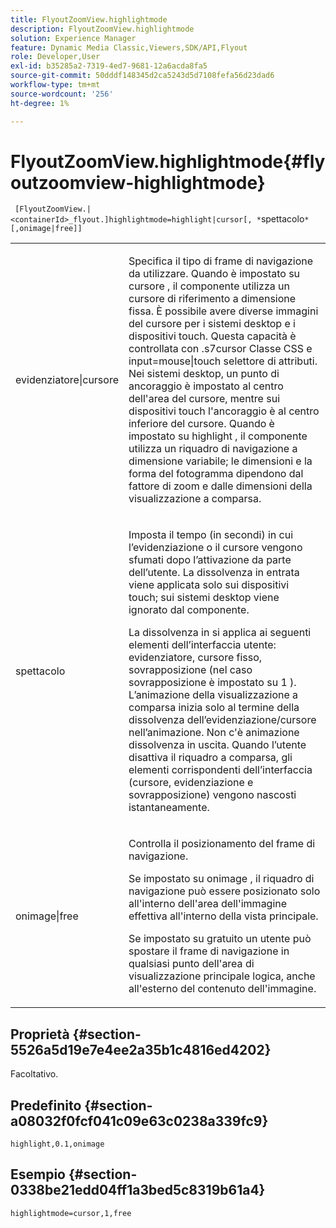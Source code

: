 ```yaml
---
title: FlyoutZoomView.highlightmode
description: FlyoutZoomView.highlightmode
solution: Experience Manager
feature: Dynamic Media Classic,Viewers,SDK/API,Flyout
role: Developer,User
exl-id: b35285a2-7319-4ed7-9681-12a6acda8fa5
source-git-commit: 50dddf148345d2ca5243d5d7108fefa56d23dad6
workflow-type: tm+mt
source-wordcount: '256'
ht-degree: 1%

---
```


# FlyoutZoomView.highlightmode{#flyoutzoomview-highlightmode}

` [FlyoutZoomView.|<containerId>_flyout.]highlightmode=highlight|cursor[, *`spettacolo`*[,onimage|free]]`

<table id="table_C6F4C663099F40698874731590A22924"> 
 <tbody> 
  <tr> 
   <td colname="col1"> <p> <span class="codeph"> evidenziatore|cursore </span> </p> </td> 
   <td colname="col2"> <p> Specifica il tipo di frame di navigazione da utilizzare. Quando è impostato su <span class="codeph"> cursore </span>, il componente utilizza un cursore di riferimento a dimensione fissa. È possibile avere diverse immagini del cursore per i sistemi desktop e i dispositivi touch. Questa capacità è controllata con <span class="codeph"> .s7cursor </span> Classe CSS e <span class="codeph"> input=mouse|touch </span> selettore di attributi. Nei sistemi desktop, un punto di ancoraggio è impostato al centro dell'area del cursore, mentre sui dispositivi touch l'ancoraggio è al centro inferiore del cursore. Quando è impostato su <span class="codeph"> highlight </span>, il componente utilizza un riquadro di navigazione a dimensione variabile; le dimensioni e la forma del fotogramma dipendono dal fattore di zoom e dalle dimensioni della visualizzazione a comparsa. </p> </td> 
  </tr> 
  <tr> 
   <td colname="col1"> <p> <span class="codeph"> <span class="varname"> spettacolo </span> </span> </p> </td> 
   <td colname="col2"> <p> Imposta il tempo (in secondi) in cui l’evidenziazione o il cursore vengono sfumati dopo l’attivazione da parte dell’utente. La dissolvenza in entrata viene applicata solo sui dispositivi touch; sui sistemi desktop viene ignorato dal componente. </p> <p>La dissolvenza in si applica ai seguenti elementi dell’interfaccia utente: evidenziatore, cursore fisso, sovrapposizione (nel caso <span class="codeph"> sovrapposizione </span> è impostato su <span class="codeph"> 1 </span>). L’animazione della visualizzazione a comparsa inizia solo al termine della dissolvenza dell’evidenziazione/cursore nell’animazione. Non c'è animazione dissolvenza in uscita. Quando l’utente disattiva il riquadro a comparsa, gli elementi corrispondenti dell’interfaccia (cursore, evidenziazione e sovrapposizione) vengono nascosti istantaneamente. </p> </td> 
  </tr> 
  <tr> 
   <td colname="col1"> <p> <span class="codeph"> onimage|free </span> </p> </td> 
   <td colname="col2"> <p> Controlla il posizionamento del frame di navigazione. </p> <p>Se impostato su <span class="codeph"> onimage </span>, il riquadro di navigazione può essere posizionato solo all'interno dell'area dell'immagine effettiva all'interno della vista principale. </p> <p>Se impostato su <span class="codeph"> gratuito </span> un utente può spostare il frame di navigazione in qualsiasi punto dell'area di visualizzazione principale logica, anche all'esterno del contenuto dell'immagine. </p> </td> 
  </tr> 
 </tbody> 
</table>

## Proprietà {#section-5526a5d19e7e4ee2a35b1c4816ed4202}

Facoltativo.

## Predefinito {#section-a08032f0fcf041c09e63c0238a339fc9}

`highlight,0.1,onimage`

## Esempio {#section-0338be21edd04ff1a3bed5c8319b61a4}

`highlightmode=cursor,1,free`
